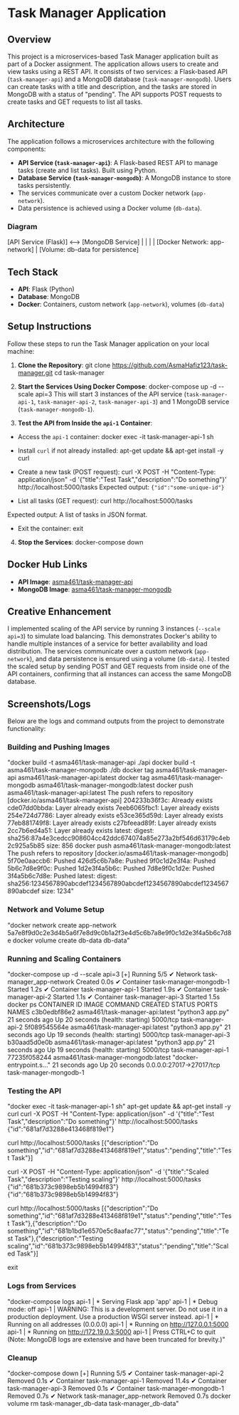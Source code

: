 # Task Manager Application

## Overview
This project is a microservices-based Task Manager application built as part of a Docker assignment. The application allows users to create and view tasks using a REST API. It consists of two services: a Flask-based API (`task-manager-api`) and a MongoDB database (`task-manager-mongodb`). Users can create tasks with a title and description, and the tasks are stored in MongoDB with a status of "pending". The API supports POST requests to create tasks and GET requests to list all tasks.

## Architecture
The application follows a microservices architecture with the following components:
- **API Service (`task-manager-api`)**: A Flask-based REST API to manage tasks (create and list tasks). Built using Python.
- **Database Service (`task-manager-mongodb`)**: A MongoDB instance to store tasks persistently.
- The services communicate over a custom Docker network (`app-network`).
- Data persistence is achieved using a Docker volume (`db-data`).

### Diagram
[API Service (Flask)] <--> [MongoDB Service]
|                     |
|                     |
[Docker Network: app-network]
|
[Volume: db-data for persistence]


## Tech Stack
- **API**: Flask (Python)
- **Database**: MongoDB
- **Docker**: Containers, custom network (`app-network`), volumes (`db-data`)

## Setup Instructions
Follow these steps to run the Task Manager application on your local machine:

1. **Clone the Repository**:
git clone https://github.com/AsmaHafiz123/task-manager.git
cd task-manager

2. **Start the Services Using Docker Compose**:
docker-compose up -d --scale api=3
This will start 3 instances of the API service (`task-manager-api-1`, `task-manager-api-2`, `task-manager-api-3`) and 1 MongoDB service (`task-manager-mongodb-1`).

3. **Test the API from Inside the `api-1` Container**:
- Access the `api-1` container:
docker exec -it task-manager-api-1 sh

- Install `curl` if not already installed:
apt-get update && apt-get install -y curl

- Create a new task (POST request):
curl -X POST -H "Content-Type: application/json" -d '{"title":"Test Task","description":"Do something"}' http://localhost:5000/tasks
Expected output: `{"id":"some-unique-id"}`
- List all tasks (GET request):
curl http://localhost:5000/tasks

Expected output: A list of tasks in JSON format.
- Exit the container:
exit


4. **Stop the Services**:
docker-compose down


## Docker Hub Links
- **API Image**: [asma461/task-manager-api](https://hub.docker.com/r/asma461/task-manager-api)
- **MongoDB Image**: [asma461/task-manager-mongodb](https://hub.docker.com/r/asma461/task-manager-mongodb)

## Creative Enhancement
I implemented scaling of the API service by running 3 instances (`--scale api=3`) to simulate load balancing. This demonstrates Docker's ability to handle multiple instances of a service for better availability and load distribution. The services communicate over a custom network (`app-network`), and data persistence is ensured using a volume (`db-data`). I tested the scaled setup by sending POST and GET requests from inside one of the API containers, confirming that all instances can access the same MongoDB database.

## Screenshots/Logs
Below are the logs and command outputs from the project to demonstrate functionality:

### Building and Pushing Images
"docker build -t asma461/task-manager-api ./api
docker build -t asma461/task-manager-mongodb ./db
docker tag asma461/task-manager-api asma461/task-manager-api:latest
docker tag asma461/task-manager-mongodb asma461/task-manager-mongodb:latest
docker push asma461/task-manager-api:latest
The push refers to repository [docker.io/asma461/task-manager-api]
204233b36f3c: Already exists
cde07dd0bbda: Layer already exists
7eeb6065fbc1: Layer already exists
254e724d7786: Layer already exists
e53ce365d59d: Layer already exists
77eb881749f8: Layer already exists
c27bfeead89f: Layer already exists
2cc7b6ed4a51: Layer already exists
latest: digest: sha256:87a4e3cedcc908604cc42ddc674074a85e273a2bf546d63179c4eb2c925a5b85 size: 856
docker push asma461/task-manager-mongodb:latest
The push refers to repository [docker.io/asma461/task-manager-mongodb]
5f70e0aaccb6: Pushed
426d5c6b7a8e: Pushed
9f0c1d2e3f4a: Pushed
5b6c7d8e9f0c: Pushed
1d2e3f4a5b6c: Pushed
7d8e9f0c1d2e: Pushed
3f4a5b6c7d8e: Pushed
latest: digest: sha256:1234567890abcdef1234567890abcdef1234567890abcdef1234567890abcdef size: 1234"


### Network and Volume Setup
"docker network create app-network
5a7e8f9d0c2e3d4b5a6f7e8d9c0b1a2f3e4d5c6b7a8e9f0c1d2e3f4a5b6c7d8e
docker volume create db-data
db-data"


### Running and Scaling Containers
"docker-compose up -d --scale api=3
[+] Running 5/5
✔ Network task-manager_app-network  Created                                                                                                                       0.0s
✔ Container task-manager-mongodb-1  Started                                                                                                                       1.2s
✔ Container task-manager-api-1      Started                                                                                                                       1.9s
✔ Container task-manager-api-2      Started                                                                                                                       1.1s
✔ Container task-manager-api-3      Started                                                                                                                       1.5s
docker ps
CONTAINER ID   IMAGE                                 COMMAND                  CREATED          STATUS                             PORTS                      NAMES
c3b0edbf86e2   asma461/task-manager-api:latest       "python3 app.py"         21 seconds ago   Up 20 seconds (health: starting)   5000/tcp                   task-manager-api-2
5f089545564e   asma461/task-manager-api:latest       "python3 app.py"         21 seconds ago   Up 19 seconds (health: starting)   5000/tcp                   task-manager-api-3
b30aad5d0e0b   asma461/task-manager-api:latest       "python3 app.py"         21 seconds ago   Up 19 seconds (health: starting)   5000/tcp                   task-manager-api-1
77235f058244   asma461/task-manager-mongodb:latest   "docker-entrypoint.s…"   21 seconds ago   Up 20 seconds                      0.0.0.0:27017->27017/tcp   task-manager-mongodb-1


### Testing the API
"docker exec -it task-manager-api-1 sh"
apt-get update && apt-get install -y curl
curl -X POST -H "Content-Type: application/json" -d '{"title":"Test Task","description":"Do something"}' http://localhost:5000/tasks
{"id":"681af7d3288e413468f819e1"}

curl http://localhost:5000/tasks
[{"description":"Do something","id":"681af7d3288e413468f819e1","status":"pending","title":"Test Task"}]

curl -X POST -H "Content-Type: application/json" -d '{"title":"Scaled Task","description":"Testing scaling"}' http://localhost:5000/tasks
{"id":"681b373c9898eb5b14994f83"}
{"id":"681b373c9898eb5b14994f83"}

curl http://localhost:5000/tasks
[{"description":"Do something","id":"681af7d3288e413468f819e1","status":"pending","title":"Test Task"},{"description":"Do something","id":"681b1bd1e6570e5c8aafac77","status":"pending","title":"Test Task"},{"description":"Testing scaling","id":"681b373c9898eb5b14994f83","status":"pending","title":"Scaled Task"}]

exit


### Logs from Services
"docker-compose logs
api-1      |  * Serving Flask app 'app'
api-1      |  * Debug mode: off
api-1      | WARNING: This is a development server. Do not use it in a production deployment. Use a production WSGI server instead.
api-1      |  * Running on all addresses (0.0.0.0)
api-1      |  * Running on http://127.0.0.1:5000
api-1      |  * Running on http://172.19.0.3:5000
api-1      | Press CTRL+C to quit
(Note: MongoDB logs are extensive and have been truncated for brevity.)"


### Cleanup
"docker-compose down
[+] Running 5/5
✔ Container task-manager-api-2      Removed                                                                                                                       0.1s
✔ Container task-manager-api-1      Removed                                                                                                                      11.4s
✔ Container task-manager-api-3      Removed                                                                                                                       0.1s
✔ Container task-manager-mongodb-1  Removed                                                                                                                       0.7s
✔ Network task-manager_app-network  Removed                                                                                                                       0.7s
docker volume rm task-manager_db-data
task-manager_db-data"






